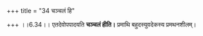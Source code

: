 +++
title = "34 चञ्चलं हि"

+++
।।6.34।। एतदेवोपपादयति **चञ्चलं हीति।** प्रमाथि बहुदस्युवदेकस्य
प्रमथनशीलम्।
